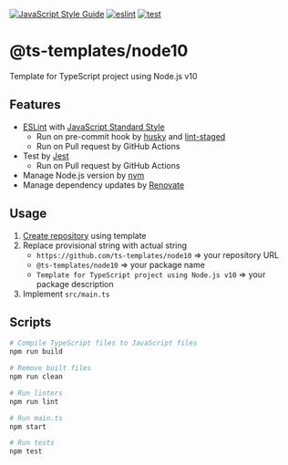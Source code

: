 [![JavaScript Style Guide](https://img.shields.io/badge/code_style-standard-brightgreen.svg)](https://standardjs.com)
[![eslint](https://github.com/ts-templates/node10/actions/workflows/eslint.yml/badge.svg)](https://github.com/ts-templates/node10/actions/workflows/eslint.yml)
[![test](https://github.com/ts-templates/node10/actions/workflows/test.yml/badge.svg)](https://github.com/ts-templates/node10/actions/workflows/test.yml)

# @ts-templates/node10

Template for TypeScript project using Node.js v10

## Features

- [ESLint](https://eslint.org/) with [JavaScript Standard Style](https://standardjs.com/)
  - Run on pre-commit hook by [husky](https://typicode.github.io/husky/) and [lint-staged](https://github.com/okonet/lint-staged)
  - Run on Pull request by GitHub Actions
- Test by [Jest](https://jestjs.io/)
  - Run on Pull request by GitHub Actions
- Manage Node.js version by [nvm](https://github.com/nvm-sh/nvm)
- Manage dependency updates by [Renovate](https://renovatebot.com/)

## Usage

1. [Create repository](https://github.com/ts-templates/node10/generate) using template
2. Replace provisional string with actual string
    - `https://github.com/ts-templates/node10` => your repository URL
    - `@ts-templates/node10` => your package name
    - `Template for TypeScript project using Node.js v10` => your package description
3. Implement `src/main.ts`

## Scripts

```sh
# Compile TypeScript files to JavaScript files
npm run build

# Remove built files
npm run clean

# Run linters
npm run lint

# Run main.ts
npm start

# Run tests
npm test
```
